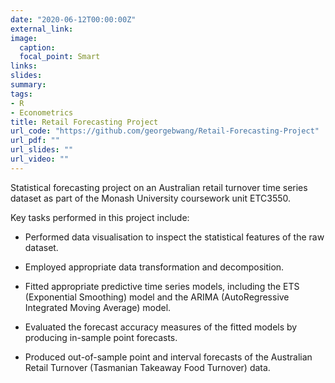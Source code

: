 ```yaml
---
date: "2020-06-12T00:00:00Z"
external_link: 
image:
  caption:
  focal_point: Smart
links:
slides: 
summary: 
tags:
- R
- Econometrics
title: Retail Forecasting Project
url_code: "https://github.com/georgebwang/Retail-Forecasting-Project"
url_pdf: ""
url_slides: ""
url_video: ""
---
```


Statistical forecasting project on an Australian retail turnover time series dataset as part of the Monash University coursework unit ETC3550.

Key tasks performed in this project include:

- Performed data visualisation to inspect the statistical features of the raw dataset.

- Employed appropriate data transformation and decomposition.

- Fitted appropriate predictive time series models, including the ETS (Exponential Smoothing) model and the ARIMA (AutoRegressive Integrated Moving Average) model.

- Evaluated the forecast accuracy measures of the fitted models by producing in-sample point forecasts.

- Produced out-of-sample point and interval forecasts of the Australian Retail Turnover (Tasmanian Takeaway Food Turnover) data.

